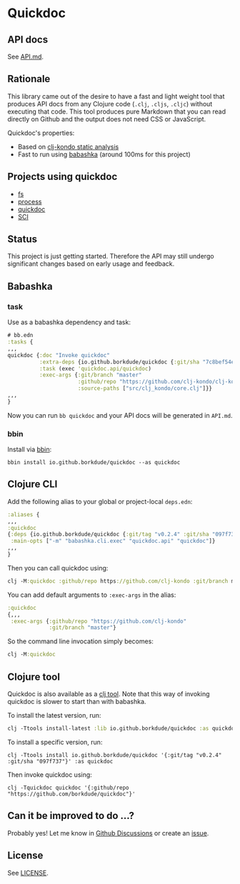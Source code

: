 # Quickdoc

## API docs

See [API.md](API.md).

## Rationale

This library came out of the desire to have a fast and light weight tool that
produces API docs from any Clojure code (`.clj`, `.cljs`, `.cljc`) without
executing that code. This tool produces pure Markdown that you can read directly
on Github and the output does not need CSS or JavaScript.

Quickdoc's properties:

- Based on [clj-kondo static analysis](https://github.com/clj-kondo/clj-kondo/tree/master/analysis)
- Fast to run using [babashka](#babashka) (around 100ms for this project)

## Projects using quickdoc

- [fs](https://github.com/babashka/fs/blob/master/API.md)
- [process](https://github.com/babashka/process/blob/master/API.md)
- [quickdoc](https://github.com/borkdude/quickdoc/blob/main/API.md)
- [SCI](https://github.com/babashka/sci/blob/master/API.md)

## Status

This project is just getting started. Therefore the API may still undergo
significant changes based on early usage and feedback.

## Babashka

### task

Use as a babashka dependency and task:

``` clojure
# bb.edn
:tasks {
,,,
quickdoc {:doc "Invoke quickdoc"
          :extra-deps {io.github.borkdude/quickdoc {:git/sha "7c8bef54eda28367193ec433af01bb940114f012"}}
          :task (exec 'quickdoc.api/quickdoc)
          :exec-args {:git/branch "master"
                      :github/repo "https://github.com/clj-kondo/clj-kondo"
                      :source-paths ["src/clj_kondo/core.clj"]}}
,,,
}
```

Now you can run `bb quickdoc` and your API docs will be generated in `API.md`.

### bbin

Install via [bbin](https://github.com/babashka/bbin):

```
bbin install io.github.borkdude/quickdoc --as quickdoc
```

## Clojure CLI

Add the following alias to your global or project-local `deps.edn`:

``` clojure
:aliases {
,,,
:quickdoc
{:deps {io.github.borkdude/quickdoc {:git/tag "v0.2.4" :git/sha "097f737"}
 :main-opts ["-m" "babashka.cli.exec" "quickdoc.api" "quickdoc"]}
,,,
}
```

Then you can call quickdoc using:

``` clojure
clj -M:quickdoc :github/repo https://github.com/clj-kondo :git/branch master
```

You can add default arguments to `:exec-args` in the alias:

``` clojure
:quickdoc
{,,,
 :exec-args {:github/repo "https://github.com/clj-kondo"
             :git/branch "master"}
```

So the command line invocation simply becomes:

``` clojure
clj -M:quickdoc
```

## Clojure tool

Quickdoc is also available as a [clj
tool](https://clojure.org/reference/deps_and_cli#_tool_usage). Note that this
way of invoking quickdoc is slower to start than with babashka.

To install the latest version, run:

``` clojure
clj -Ttools install-latest :lib io.github.borkdude/quickdoc :as quickdoc
```

To install a specific version, run:

```
clj -Ttools install io.github.borkdude/quickdoc '{:git/tag "v0.2.4" :git/sha "097f737"}' :as quickdoc
```


Then invoke quickdoc using:

```
clj -Tquickdoc quickdoc '{:github/repo "https://github.com/borkdude/quickdoc"}'
```

## Can it be improved to do ...?

Probably yes! Let me know in [Github Discussions](https://github.com/borkdude/quickdoc/discussions) or create an [issue](https://github.com/borkdude/quickdoc/issues).

## License

See [LICENSE](LICENSE).
